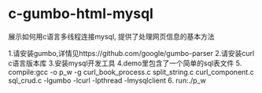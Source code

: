 # c-gumbo-html-mysql
展示如何用c语言多线程连接mysql, 提供了处理网页信息的基本方法

1.请安装gumbo,详情见https://github.com/google/gumbo-parser
2.请安装curl c语言版本库
3.安装mysql开发工具
4.demo里包含了一个简单的sql表文件
5. compile:gcc -o p_w -g  curl_book_process.c split_string.c  curl_component.c sql_crud.c -lgumbo -lcurl  -lpthread -lmysqlclient
6. run:./p_w
           

